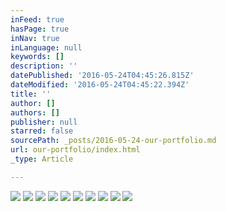 ```yaml
---
inFeed: true
hasPage: true
inNav: true
inLanguage: null
keywords: []
description: ''
datePublished: '2016-05-24T04:45:26.815Z'
dateModified: '2016-05-24T04:45:22.394Z'
title: ''
author: []
authors: []
publisher: null
starred: false
sourcePath: _posts/2016-05-24-our-portfolio.md
url: our-portfolio/index.html
_type: Article

---
```

![](https://the-grid-user-content.s3-us-west-2.amazonaws.com/b7ba3ccf-a60b-4b12-907c-a1f2a00b8bca.jpg)
![](https://the-grid-user-content.s3-us-west-2.amazonaws.com/b3eefd2d-0ba8-4776-8873-388bec19dc0d.jpg)
![](https://the-grid-user-content.s3-us-west-2.amazonaws.com/a6da6a90-5d1d-4dbd-8713-2c7f1f285dc3.jpg)
![](https://the-grid-user-content.s3-us-west-2.amazonaws.com/8e6efcbd-d049-4d29-aeb7-8b1d7fc3d41c.jpg)
![](https://the-grid-user-content.s3-us-west-2.amazonaws.com/ccf9fa22-6d2c-445b-b7b7-999c599ccc0c.jpg)
![](https://the-grid-user-content.s3-us-west-2.amazonaws.com/26814b2f-de74-43f6-8f79-39f6731eebd1.jpg)
![](https://the-grid-user-content.s3-us-west-2.amazonaws.com/4f0e75d1-3216-42c7-8caf-3755f8fbb112.jpg)
![](https://the-grid-user-content.s3-us-west-2.amazonaws.com/a13679de-3fdd-4b25-916e-54175efd080a.jpg)
![](https://the-grid-user-content.s3-us-west-2.amazonaws.com/86b8c069-cc59-4b1b-a260-e0186a2e125b.jpg)
![](https://the-grid-user-content.s3-us-west-2.amazonaws.com/21b9d2a6-d502-47b6-8870-64474631b461.jpg)